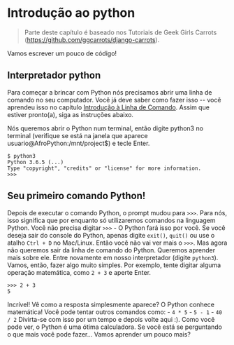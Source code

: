 # Introdução ao python

> Parte deste capítulo é baseado nos Tutoriais de Geek Girls Carrots (https://github.com/ggcarrots/django-carrots).

Vamos escrever um pouco de código!

## Interpretador python

Para começar a brincar com Python nós precisamos abrir uma linha de comando no seu computador. Você já deve saber como fazer isso -- você aprendeu isso no capítulo [Introdução à Linha de Comando](../linha_de_comando/introducao.md). Assim que estiver pronto(a), siga as instruções abaixo.

Nós queremos abrir o Python num terminal, então digite python3 no terminal (verifique se está na janela que aparece usuario@AfroPython:/mnt/project$) e tecle Enter.
```
$ python3
Python 3.6.5 (...)
Type "copyright", "credits" or "license" for more information.
>>>
```

## Seu primeiro comando Python!
Depois de executar o comando Python, o prompt mudou para ``>>>``. Para nós, isso significa que por enquanto só utilizaremos comandos na linguagem Python. Você não precisa digitar ``>>>`` - O Python fará isso por você.
Se você deseja sair do console do Python, apenas digite ``exit()``, `quit()` ou use o atalho ``Ctrl + D`` no Mac/Linux. Então você não vai ver mais o ``>>>``.
Mas agora não queremos sair da linha de comando do Python. Queremos aprender mais sobre ele. Entre novamente em nosso interpretador (digite ``python3``). Vamos, então, fazer algo muito simples. Por exemplo, tente digitar alguma operação matemática, como ``2 + 3`` e aperte Enter.

```
>>> 2 + 3
5
```

Incrível! Vê como a resposta simplesmente aparece? O Python conhece matemática! Você pode tentar outros comandos como: - ``4 * 5`` - ``5 - 1`` - ``40 / 2``
Divirta-se com isso por um tempo e depois volte aqui :).
Como você pode ver, o Python é uma ótima calculadora. Se você está se perguntando o que mais você pode fazer... Vamos aprender um pouco mais?
